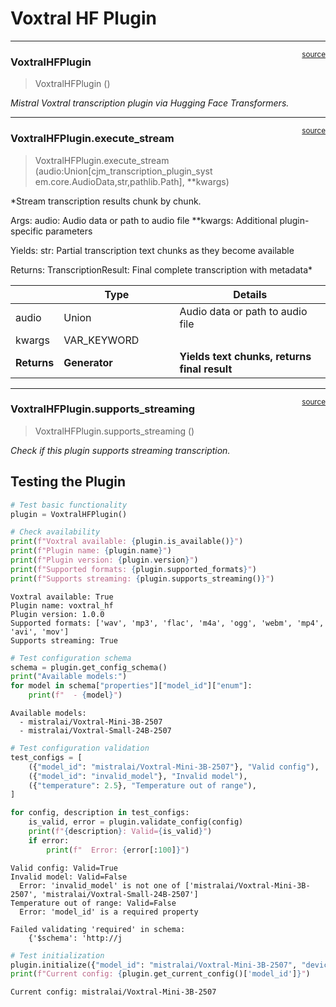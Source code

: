 # Voxtral HF Plugin


<!-- WARNING: THIS FILE WAS AUTOGENERATED! DO NOT EDIT! -->

------------------------------------------------------------------------

<a
href="https://github.com/cj-mills/cjm-transcription-plugin-voxtral-hf/blob/main/cjm_transcription_plugin_voxtral_hf/plugin.py#L34"
target="_blank" style="float:right; font-size:smaller">source</a>

### VoxtralHFPlugin

>  VoxtralHFPlugin ()

*Mistral Voxtral transcription plugin via Hugging Face Transformers.*

------------------------------------------------------------------------

<a
href="https://github.com/cj-mills/cjm-transcription-plugin-voxtral-hf/blob/main/cjm_transcription_plugin_voxtral_hf/plugin.py#L442"
target="_blank" style="float:right; font-size:smaller">source</a>

### VoxtralHFPlugin.execute_stream

>  VoxtralHFPlugin.execute_stream (audio:Union[cjm_transcription_plugin_syst
>                                      em.core.AudioData,str,pathlib.Path],
>                                      **kwargs)

\*Stream transcription results chunk by chunk.

Args: audio: Audio data or path to audio file \*\*kwargs: Additional
plugin-specific parameters

Yields: str: Partial transcription text chunks as they become available

Returns: TranscriptionResult: Final complete transcription with
metadata\*

<table>
<colgroup>
<col style="width: 9%" />
<col style="width: 38%" />
<col style="width: 52%" />
</colgroup>
<thead>
<tr>
<th></th>
<th><strong>Type</strong></th>
<th><strong>Details</strong></th>
</tr>
</thead>
<tbody>
<tr>
<td>audio</td>
<td>Union</td>
<td>Audio data or path to audio file</td>
</tr>
<tr>
<td>kwargs</td>
<td>VAR_KEYWORD</td>
<td></td>
</tr>
<tr>
<td><strong>Returns</strong></td>
<td><strong>Generator</strong></td>
<td><strong>Yields text chunks, returns final result</strong></td>
</tr>
</tbody>
</table>

------------------------------------------------------------------------

<a
href="https://github.com/cj-mills/cjm-transcription-plugin-voxtral-hf/blob/main/cjm_transcription_plugin_voxtral_hf/plugin.py#L435"
target="_blank" style="float:right; font-size:smaller">source</a>

### VoxtralHFPlugin.supports_streaming

>  VoxtralHFPlugin.supports_streaming ()

*Check if this plugin supports streaming transcription.*

## Testing the Plugin

``` python
# Test basic functionality
plugin = VoxtralHFPlugin()

# Check availability
print(f"Voxtral available: {plugin.is_available()}")
print(f"Plugin name: {plugin.name}")
print(f"Plugin version: {plugin.version}")
print(f"Supported formats: {plugin.supported_formats}")
print(f"Supports streaming: {plugin.supports_streaming()}")
```

    Voxtral available: True
    Plugin name: voxtral_hf
    Plugin version: 1.0.0
    Supported formats: ['wav', 'mp3', 'flac', 'm4a', 'ogg', 'webm', 'mp4', 'avi', 'mov']
    Supports streaming: True

``` python
# Test configuration schema
schema = plugin.get_config_schema()
print("Available models:")
for model in schema["properties"]["model_id"]["enum"]:
    print(f"  - {model}")
```

    Available models:
      - mistralai/Voxtral-Mini-3B-2507
      - mistralai/Voxtral-Small-24B-2507

``` python
# Test configuration validation
test_configs = [
    ({"model_id": "mistralai/Voxtral-Mini-3B-2507"}, "Valid config"),
    ({"model_id": "invalid_model"}, "Invalid model"),
    ({"temperature": 2.5}, "Temperature out of range"),
]

for config, description in test_configs:
    is_valid, error = plugin.validate_config(config)
    print(f"{description}: Valid={is_valid}")
    if error:
        print(f"  Error: {error[:100]}")
```

    Valid config: Valid=True
    Invalid model: Valid=False
      Error: 'invalid_model' is not one of ['mistralai/Voxtral-Mini-3B-2507', 'mistralai/Voxtral-Small-24B-2507']
    Temperature out of range: Valid=False
      Error: 'model_id' is a required property

    Failed validating 'required' in schema:
        {'$schema': 'http://j

``` python
# Test initialization
plugin.initialize({"model_id": "mistralai/Voxtral-Mini-3B-2507", "device": "cpu"})
print(f"Current config: {plugin.get_current_config()['model_id']}")
```

    Current config: mistralai/Voxtral-Mini-3B-2507
